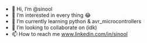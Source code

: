 - 👋 Hi, I’m @sinool
- 👀 I’m interested in every thing 😂
- 🌱 I’m currently learning python & avr_microcontrollers 
- 💞️ I’m looking to collaborate on (idk)
- 📫 How to reach me www.linkedin.com/in/sinool

<!---
sinool/sinool is a ✨ special ✨ repository because its `README.md` (this file) appears on your GitHub profile.
You can click the Preview link to take a look at your changes.
--->
